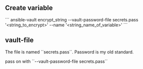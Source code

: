 ## Create variable
´´´
ansible-vault encrypt_string --vault-password-file secrets.pass '<string_to_encrypt>' --name '<string_name_of_variable>'
´´´

## vault-file
The file is named ´´secrets.pass´´. Password is my old standard.

pass on with ´´--vault-password-file secrets.pass´´